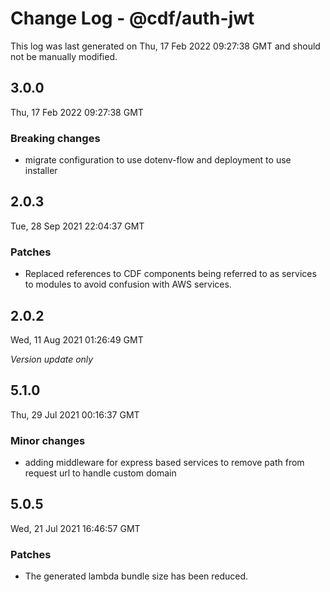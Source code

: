 # Change Log - @cdf/auth-jwt

This log was last generated on Thu, 17 Feb 2022 09:27:38 GMT and should not be manually modified.

## 3.0.0
Thu, 17 Feb 2022 09:27:38 GMT

### Breaking changes

- migrate configuration to use dotenv-flow and deployment to use installer

## 2.0.3
Tue, 28 Sep 2021 22:04:37 GMT

### Patches

- Replaced references to CDF components being referred to as services to modules to avoid confusion with AWS services.

## 2.0.2
Wed, 11 Aug 2021 01:26:49 GMT

_Version update only_

## 5.1.0
Thu, 29 Jul 2021 00:16:37 GMT

### Minor changes

- adding middleware for express based services to remove path from request url to handle custom domain

## 5.0.5
Wed, 21 Jul 2021 16:46:57 GMT

### Patches

- The generated lambda bundle size has been reduced.

